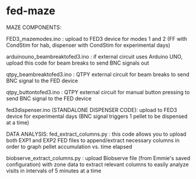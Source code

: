 # fed-maze
MAZE COMPONENTS:

FED3_mazemodes.ino : upload to FED3 device for modes 1 and 2 (FF with CondStim for hab, dispenser with CondStim for experimental days)

arduinouno_beambreaktofed3.ino : if external circuit uses Arduino UNO, upload this code for beam breaks to send BNC signals out

qtpy_beambreaktofed3.ino : QTPY external circuit for beam breaks to send BNC signal to the FED device

qtpy_buttontofed3.ino : QTPY external circuit for manual button pressing to send BNC signal to the FED device

fed3dispenser.ino (STANDALONE DISPENSER CODE): upload to FED3 device for experimental days (BNC signal triggers 1 pellet to be dispensed at a time)

DATA ANALYSIS:
fed_extract_columns.py : this code allows you to upload both EXP1 and EXP2 FED files to append/extract necessary columns in order to graph pellet accumulation vs. time elapsed

biobserve_extract_columns.py : upload Biobserve file (from Emmie's saved configuration) with zone data to extract relevant columns to easily analyze visits in intervals of 5 minutes at a time
